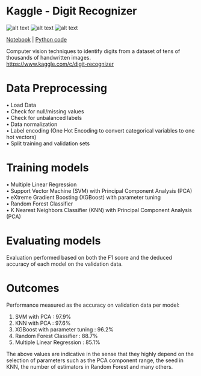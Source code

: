 # Kaggle - Digit Recognizer
![alt text](https://img.shields.io/badge/License-GPL%20v3-blue.svg)
![alt text](https://img.shields.io/badge/Python-2.7-blue.svg)
![alt text](https://img.shields.io/versioneye/d/ruby/rails.svg) <br />

[Notebook](digit_recognizer_notebook.ipynb) | [Python code](digit_recognizer.py) <br />
 
 Computer vision techniques to identify digits from a dataset of tens of thousands of handwritten images. <br />
 https://www.kaggle.com/c/digit-recognizer

# Data Preprocessing

 • Load Data <br />
 • Check for null/missing values <br />
 • Check for unbalanced labels <br />
 • Data normalization <br />
 • Label encoding (One Hot Encoding to convert categorical variables to one hot vectors) <br />
 • Split training and validation sets <br />
 
# Training models

 • Multiple Linear Regression <br />
 • Support Vector Machine (SVM) with Principal Component Analysis (PCA) <br />
 • eXtreme Gradient Boosting (XGBoost) with parameter tuning <br />
 • Random Forest Classifier <br />
 • K Nearest Neighbors Classifier (KNN) with Principal Component Analysis (PCA) <br />
 
# Evaluating models
 
 Evaluation performed based on both the F1 score and the deduced accuracy of each model on the validation data.

# Outcomes

Performance measured as the accuracy on validation data per model: <br />

1. SVM with PCA : 97.9% <br />
2. KNN with PCA : 97.6% <br />
3. XGBoost with parameter tuning : 96.2% <br />
4. Random Forest Classifier : 88.7% <br />
5. Multiple Linear Regression : 85.1% <br />

The above values are indicative in the sense that they highly depend on the selection of parameters such as the PCA component range, the seed in KNN, the number of estimators in Random Forest and many others. <br />
